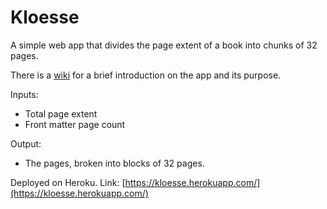 # Kloesse

A simple web app that divides the page extent of a book into chunks of 32 pages.

There is a [wiki](https://github.com/phlsphy/kloesse/wiki) for a brief introduction on the app and its purpose. 

Inputs:
* Total page extent
* Front matter page count

Output:
* The pages, broken into blocks of 32 pages. 

Deployed on Heroku. Link: [https://kloesse.herokuapp.com/](https://kloesse.herokuapp.com/)
